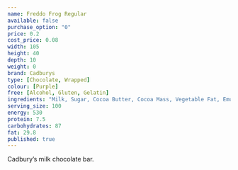 ```yaml
---
name: Freddo Frog Regular
available: false
purchase_option: "0"
price: 0.2
cost_price: 0.08
width: 105
height: 40
depth: 10
weight: 0
brand: Cadburys
type: [Chocolate, Wrapped]
colour: [Purple]
free: [Alcohol, Gluten, Gelatin]
ingredients: "Milk, Sugar, Cocoa Butter, Cocoa Mass, Vegetable Fat, Emulsifiers: E442, E476; Flavourings."
serving_size: 100
energy: 530
protein: 7.5
carbohydrates: 87
fat: 29.8
published: true
---
```

Cadbury’s milk chocolate bar.